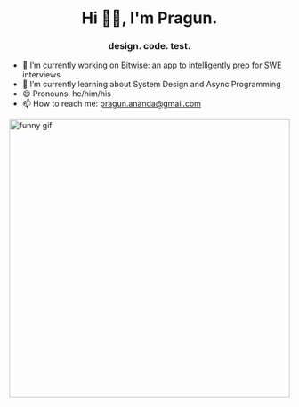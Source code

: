 <h1 align="center">Hi 👋🏾, I'm Pragun.</h1>
<h3 align="center">design. code. test.</h3>

- 🔭 I’m currently working on Bitwise: an app to intelligently prep for SWE interviews 
- 🌱 I’m currently learning about System Design and Async Programming
- 😄 Pronouns: he/him/his
- 📫 How to reach me: pragun.ananda@gmail.com 

<!-- ![Alt Text](https://media.giphy.com/media/26BGIqWh2R1fi6JDa/giphy.gif) -->

<!-- <img src="https://i.pinimg.com/originals/a7/12/3a/a7123a124ba35c74c421e1678e2bb677.gif" alt="funny gif" width=100% height=500em > -->


<img src="https://cdn.dribbble.com/users/616823/screenshots/3266597/simplerocketshipanimation.gif" alt="funny gif" width=100% height=500em >

<!--
**pragun-ananda/pragun-ananda** is a ✨ _special_ ✨ repository because its `README.md` (this file) appears on your GitHub profile.

Here are some ideas to get you started:

- 🔭 I’m currently working on ...
- 🌱 I’m currently learning ...
- 👯 I’m looking to collaborate on ...
- 🤔 I’m looking for help with ...
- 💬 Ask me about ...
- 📫 How to reach me: ...
- 😄 Pronouns: ...
- ⚡ Fun fact: ...

Link for monospaced text: https://yaytext.com/monospace/
-->
